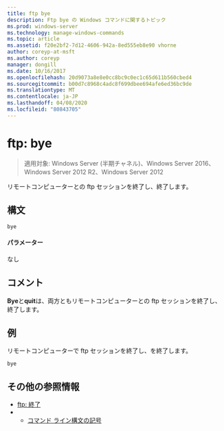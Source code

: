 ```yaml
---
title: ftp bye
description: Ftp bye の Windows コマンドに関するトピック
ms.prod: windows-server
ms.technology: manage-windows-commands
ms.topic: article
ms.assetid: f20e2bf2-7d12-4606-942a-8ed555eb8e90 vhorne
author: coreyp-at-msft
ms.author: coreyp
manager: dongill
ms.date: 10/16/2017
ms.openlocfilehash: 20d9073a8e8e0cc8bc9c0ec1c65d611b560cbed4
ms.sourcegitcommit: b00d7c8968c4adc8f699dbee694afe6ed36bc9de
ms.translationtype: MT
ms.contentlocale: ja-JP
ms.lasthandoff: 04/08/2020
ms.locfileid: "80843705"
---
```

# <a name="ftp-bye"></a>ftp: bye

>適用対象: Windows Server (半期チャネル)、Windows Server 2016、Windows Server 2012 R2、Windows Server 2012

リモートコンピューターとの ftp セッションを終了し、終了します。   
## <a name="syntax"></a>構文  
```  
bye  
```  
#### <a name="parameters"></a>パラメーター  
なし  
## <a name="remarks"></a>コメント  
**Bye**と**quit**は、両方ともリモートコンピューターとの ftp セッションを終了し、終了します。  
## <a name="examples"></a><a name=BKMK_Examples></a>例  
リモートコンピューターで ftp セッションを終了し、を終了します。  
```  
bye  
```  
## <a name="additional-references"></a>その他の参照情報  
-   [ftp: 終了](ftp-quit.md)  
-   - [コマンド ライン構文の記号](command-line-syntax-key.md)  
